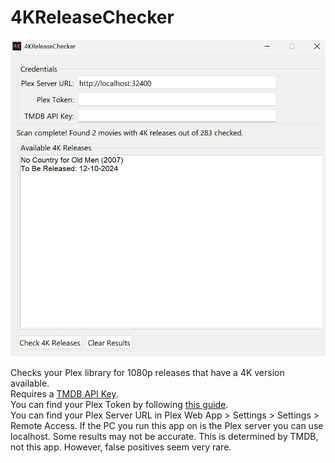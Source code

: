 # 4KReleaseChecker
![4KReleaseChecker](4KReleaseCheckerScreenshot.jpg)  
  
Checks your Plex library for 1080p releases that have a 4K version available.  
Requires a [TMDB API Key](https://developer.themoviedb.org/docs/getting-started).  
You can find your Plex Token by following [this guide](https://support.plex.tv/articles/204059436-finding-an-authentication-token-x-plex-token/).  
You can find your Plex Server URL in Plex Web App > Settings > Settings > Remote Access. If the PC you run this app on is the Plex server you can use localhost.
Some results may not be accurate. This is determined by TMDB, not this app. However, false positives seem very rare.
